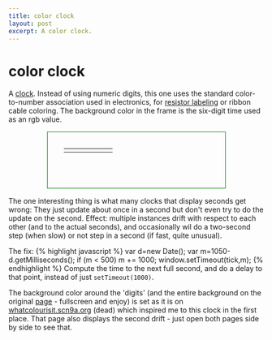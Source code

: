 ```yaml
---
title: color clock
layout: post
excerpt: A color clock.
---
```


# color clock

A <a href="//apk.li/c">clock</a>. Instead of using numeric
digits, this one uses the standard color-to-number association
used in electronics, for
<a href="https://en.wikipedia.org/wiki/Electronic_color_code#Resistor_color-coding">resistor
labeling</a> or ribbon cable coloring. The background color in the frame
is the six-digit time used as an rgb value.

<table id='clockframe'
       style='margin-left: auto; margin-right: auto; border: 1px solid #080;
              padding: 2em; width: 22em; height: 7em; border-spacing: 0px; '><tr>
  <td id="ht"></td>
  <td id="ho"></td>
  <td id="mt"></td>
  <td id="mo"></td>
  <td id="st"></td>
  <td id="so"></td>
</tr></table>

The one interesting thing is what many clocks that display seconds
get wrong: They just update about once in a second but don't
even try to do the update on the second. Effect: multiple instances
drift with respect to each other (and to the actual seconds),
and occasionally wil do a two-second step (when slow) or not
step in a second (if fast, quite unusual).

The fix:
{% highlight javascript %}
  var d=new Date();
  var m=1050-d.getMilliseconds();
  if (m < 500) m += 1000;
  window.setTimeout(tick,m);
{% endhighlight %}
Compute the time to the next full second, and do a delay to that
point, instead of just `setTimeout(1000)`.

The background color around the 'digits' (and the entire background
on the original <a href="//apk.li/c">page</a> - fullscreen and enjoy)
is set as it is on
<a href="http://whatcolourisit.scn9a.org/">whatcolourisit.scn9a.org</a>
(dead)
which inspired me to this clock in the first place. That page also displays
the second drift - just open both pages side by side to see that.

<script type="text/javascript" src="//apk.li/c.js"></script>
